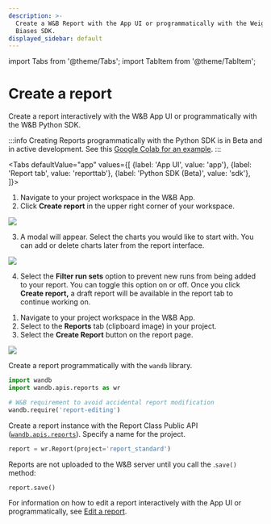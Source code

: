 ```yaml
---
description: >-
  Create a W&B Report with the App UI or programmatically with the Weights &
  Biases SDK.
displayed_sidebar: default
---
```

import Tabs from '@theme/Tabs';
import TabItem from '@theme/TabItem';

# Create a report

<head>
  <title>Create a W&B Report</title>
</head>

Create a report interactively with the W&B App UI or programmatically with the W&B Python SDK.

:::info
Creating Reports programmatically with the Python SDK is in Beta and in active development. See this [Google Colab for an example](https://colab.research.google.com/github/wandb/examples/blob/master/colabs/intro/Report_API_Quickstart.ipynb).
:::

<Tabs
  defaultValue="app"
  values={[
    {label: 'App UI', value: 'app'},
    {label: 'Report tab', value: 'reporttab'},
    {label: 'Python SDK (Beta)', value: 'sdk'},
  ]}>
  <TabItem value="app">

1. Navigate to your project workspace in the W&B App.
2. Click **Create report** in the upper right corner of your workspace.

![](/images/reports/create_a_report_button.png)

3. A modal will appear. Select the charts you would like to start with. You can add or delete charts later from the report interface.

![](/images/reports/create_a_report_modal.png)

4. Select the **Filter run sets** option to prevent new runs from being added to your report. You can toggle this option on or off. Once you click **Create report,** a draft report will be available in the report tab to continue working on.


  </TabItem>
  <TabItem value="reporttab">

1. Navigate to your project workspace in the W&B App.
2. Select to the **Reports** tab (clipboard image) in your project.
3. Select the **Create Report** button on the report page. 

![](/images/reports/create_report_button.png)
  </TabItem>
  <TabItem value="sdk">

Create a report programmatically with the `wandb` library.

```python
import wandb
import wandb.apis.reports as wr

# W&B requirement to avoid accidental report modification
wandb.require('report-editing')
```

Create a report instance with the Report Class Public API ([`wandb.apis.reports`](https://docs.wandb.ai/ref/python/public-api/api#reports)). Specify a name for the project.

```python
report = wr.Report(project='report_standard')
```

Reports are not uploaded to the W&B server until you call the .`save()` method:

```python
report.save()
```

For information on how to edit a report interactively with the App UI or programmatically, see [Edit a report](https://docs.wandb.ai/guides/reports/edit-a-report).
  </TabItem>
</Tabs>
